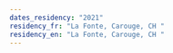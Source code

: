 ```yaml
---
dates_residency: "2021"
residency_fr: "La Fonte, Carouge, CH "
residency_en: "La Fonte, Carouge, CH "
---
```

